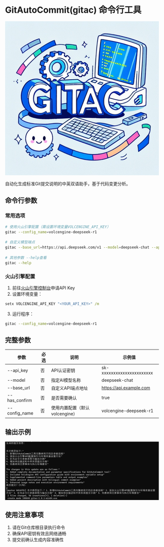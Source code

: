 # GitAutoCommit(gitac) 命令行工具

![Mobile Preview](/images/gitac.png)

自动化生成标准Git提交说明的中英双语助手，基于代码变更分析。

## 命令行参数

### 常用选项
```bash
# 使用火山引擎配置（需设置环境变量VOLCENGINE_API_KEY）
gitac --config_name=volcengine-deepseek-r1

# 自定义模型端点
gitac --base_url=https://api.deepseek.com/v1 --model=deepseek-chat --api_key=<sk-xxxxxxx> --has_confirm=true

# 其他参数 --help查看
gitac --help
```

### 火山引擎配置
1. 前往[火山引擎控制台](https://console.volcengine.com/ark/region:ark+cn-beijing/apiKey)申请API Key
2. 设置环境变量：
```cmd
setx VOLCENGINE_API_KEY "<YOUR_API_KEY>" /m
```
3. 运行程序：
```bash
gitac --config_name=volcengine-deepseek-r1
```

## 完整参数

| 参数          | 必选 | 说明                          | 示例值                      |
|---------------|------|-------------------------------|----------------------------|
| --api_key     | 否   | API认证密钥                   | sk-xxxxxxxxxxxxxxxxxxxxxx |
| --model       | 否   | 指定AI模型名称                | deepseek-chat              |
| --base_url    | 否   | 自定义API端点地址             | https://api.example.com    |
| --has_confirm   | 否   | 是否需要确认                  | true                       |
| --config_name | 否   | 使用内置配置（默认volcengine）| volcengine-deepseek-r1     |

## 输出示例

![Mobile Preview](/images/gitac_use.png)


## 使用注意事项

1. 请在Git仓库根目录执行命令
2. 确保API密钥有效且网络通畅
3. 提交前确认生成内容准确性
